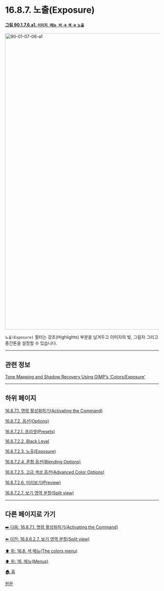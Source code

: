 # 16.8.7. 노출(Exposure)

<a id="90-01-07-06-a1"></a>

#### [그림 90.1.7.6.a1. `이미지 메뉴 바` → `색` → `노출`](./90-01-07-06-exposure.md#90-01-07-06-a1)
<img width="916" height="970" alt="90-01-07-06-a1" src="https://github.com/user-attachments/assets/32348fe8-65c6-4354-9fde-7f9f83984f94" />

`노출(Exposure)` 필터는 강조(Highlights) 부분을 남겨두고 이미지의 빛, 그림자 그리고 중간톤을 설정할 수 있습니다.

***

## 관련 정보

[Tone Mapping and Shadow Recovery Using GIMP’s ‘Colors/Exposure’](https://docs.gimp.org/2.10/ko/tone-mapping-tutorial.html)

***

## 하위 페이지

[16.8.7.1. 명령 활성화하기(Activating the Command)](./16-08-07-01-activating_the_command.md)

[16.8.7.2. 옵션(Options)](./16-08-07-02-00-options.md)

[16.8.7.2.1. 프리셋(Presets)](./16-08-07-02-01-presets.md)

[16.8.7.2.2. Black Level](./16-08-07-02-02-black_level.md)

[16.8.7.2.3. 노출(Exposure)](./16-08-07-02-03-exposure.md)

[16.8.7.2.4. 혼합 옵션(Blending Options)](./16-08-07-02-04-blending_options.md)

[16.8.7.2.5. 고급 색상 옵션(Advanced Color Options)](./16-08-07-02-05-advanced_color_options.md)

[16.8.7.2.6. 미리보기(Preview)](./16-08-07-02-06-preview.md)

[16.8.7.2.7. 보기 영역 분할(Split view)](./16-08-07-02-07-split_view.md)

***

## 다른 페이지로 가기

[➡️ 다음: 16.8.7.1. 명령 활성화하기(Activating the Command)](./16-08-07-01-activating_the_command.md)

[⬅️ 이전: 16.8.6.2.7. 보기 영역 분할(Split view)](./16-08-06-02-07-split_view.md)

[⬆️ 위: 16.8. 색 메뉴(The colors menu)](./16-08-00-the-colors-menu.md)

[⬆️ 위: 16. 메뉴(Menus)](./16-00-menus.md)

[🏠 홈](./00-home.md)

[원문](https://docs.gimp.org/2.10/ko/gimp-filter-exposure.html)
